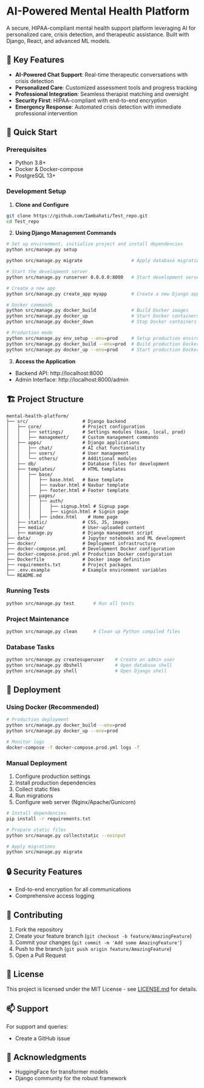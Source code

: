 # AI-Powered Mental Health Platform

A secure, HIPAA-compliant mental health support platform leveraging AI for personalized care, crisis detection, and therapeutic assistance. Built with Django, React, and advanced ML models.

## 🌟 Key Features

- **AI-Powered Chat Support**: Real-time therapeutic conversations with crisis detection
- **Personalized Care**: Customized assessment tools and progress tracking
- **Professional Integration**: Seamless therapist matching and oversight
- **Security First**: HIPAA-compliant with end-to-end encryption
- **Emergency Response**: Automated crisis detection with immediate professional intervention

## 🚀 Quick Start

### Prerequisites

- Python 3.8+
- Docker & Docker-compose
- PostgreSQL 13+

### Development Setup

1. **Clone and Configure**
```bash
git clone https://github.com/Iambahati/Test_repo.git
cd Test_repo
```

2. **Using Django Management Commands**
```bash
# Set up environment, initialize project and install dependencies
python src/manage.py setup

python src/manage.py migrate                  # Apply database migrations

# Start the development server
python src/manage.py runserver 0.0.0.0:8000   # Start development server

# Create a new app
python src/manage.py create_app myapp         # Create a new Django app in src/apps/

# Docker commands
python src/manage.py docker_build             # Build Docker images
python src/manage.py docker_up                # Start Docker containers
python src/manage.py docker_down              # Stop Docker containers

# Production mode
python src/manage.py env_setup --env=prod     # Setup production environment
python src/manage.py docker_build --env=prod  # Build production Docker images
python src/manage.py docker_up --env=prod     # Start production Docker containers
```

3. **Access the Application**
- Backend API: http://localhost:8000
- Admin Interface: http://localhost:8000/admin

## 🏗 Project Structure

```
mental-health-platform/
├── src/                    # Django backend
│   ├── core/               # Project configuration
│   │   ├── settings/       # Settings modules (base, local, prod)
│   │   ├── management/     # Custom management commands
│   ├── apps/               # Django applications
│   │   ├── chat/           # AI chat functionality
│   │   ├── users/          # User management
│   │   └── others/         # Additional modules
│   ├── db/                 # Database files for development
│   ├── templates/          # HTML templates
│   │   ├── base/
│   │   │   ├── base.html   # Base template
│   │   │   ├── navbar.html # Navbar template
│   │   │   ├── footer.html # Footer template
│   │   ├── pages/
│   │   │   ├── auth/
│   │   │   │   ├── signup.html # Signup page
│   │   │   │   ├── signin.html # Signin page
│   │   │   ├── index.html    # Home page
│   ├── static/             # CSS, JS, images
│   ├── media/              # User-uploaded content
│   ├── manage.py           # Django management script
├── data/                   # Jupyter notebooks and ML development
├── docker/                 # Deployment infrastructure
├── docker-compose.yml      # Development Docker configuration
├── docker-compose.prod.yml # Production Docker configuration
├── Dockerfile              # Docker image definition
├── requirements.txt        # Project packages
├── .env.example            # Example environment variables
└── README.md  
```

### Running Tests

```bash
python src/manage.py test       # Run all tests
```

### Project Maintenance

```bash
python src/manage.py clean      # Clean up Python compiled files
```

### Database Tasks

```bash
python src/manage.py createsuperuser    # Create an admin user
python src/manage.py dbshell            # Open database shell
python src/manage.py shell              # Open Django shell
```

## 🚀 Deployment

### Using Docker (Recommended)

```bash
# Production deployment
python src/manage.py docker_build --env=prod
python src/manage.py docker_up --env=prod

# Monitor logs
docker-compose -f docker-compose.prod.yml logs -f
```

### Manual Deployment

1. Configure production settings
2. Install production dependencies
3. Collect static files
4. Run migrations
5. Configure web server (Nginx/Apache/Gunicorn)

```bash
# Install dependencies
pip install -r requirements.txt

# Prepare static files
python src/manage.py collectstatic --noinput

# Apply migrations
python src/manage.py migrate
```

## 🔒 Security Features

- End-to-end encryption for all communications
- Comprehensive access logging

## 🤝 Contributing

1. Fork the repository
2. Create your feature branch (`git checkout -b feature/AmazingFeature`)
3. Commit your changes (`git commit -m 'Add some AmazingFeature'`)
4. Push to the branch (`git push origin feature/AmazingFeature`)
5. Open a Pull Request

## 📝 License

This project is licensed under the MIT License - see [LICENSE.md](LICENSE.md) for details.

## 📫 Support

For support and queries:
- Create a GitHub issue

## 🙏 Acknowledgments

- HuggingFace for transformer models
- Django community for the robust framework